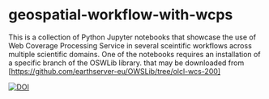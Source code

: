 # geospatial-workflow-with-wcps
This is a collection of Python Jupyter notebooks that showcase the use of Web Coverage Processing Service in several sceintific workflows across multiple scientific domains.  One of the notebooks requires an installation of a specific branch of the OSWLib library. that may be downloaded from [https://github.com/earthserver-eu/OWSLib/tree/olcl-wcs-200]



[![DOI](https://zenodo.org/badge/76452859.svg)](https://zenodo.org/badge/latestdoi/76452859)

